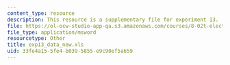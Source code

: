 ```yaml
---
content_type: resource
description: This resource is a supplementary file for experiment 13.
file: https://ol-ocw-studio-app-qa.s3.amazonaws.com/courses/8-02t-electricity-and-magnetism-spring-2005/33fe4a155fe4b0395855e9c90ef5a659_exp13_data_new.xls
file_type: application/msword
resourcetype: Other
title: exp13_data_new.xls
uid: 33fe4a15-5fe4-b039-5855-e9c90ef5a659
---
```

